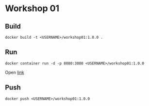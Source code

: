 # Workshop 01

## Build
```
docker build -t <USERNAME>/workshop01:1.0.0 .
```

## Run
```
docker container run -d -p 8080:3000 <USERNAME>/workshop01:1.0.0
```
Open [link](http://localhost:8080)

## Push
```
docker push <USERNAME>/workshop01:1.0.0
```
